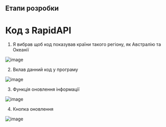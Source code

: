 ## Етапи розробки
# Код з RapidAPI
1) Я вибрав щоб код показував країни такого регіону, як Австралію та Океанії

![image](https://user-images.githubusercontent.com/86650368/125610612-776c097f-42ef-4398-9995-117a8af59bd4.png)

2) Вклав данний код у програму

![image](https://user-images.githubusercontent.com/86650368/125609435-9ba3e5da-f748-478b-92a2-0eddb322f2bd.png)

3) Функція оновлення інформації 

![image](https://user-images.githubusercontent.com/86650368/125609654-1c5de9ff-0f7f-4d4f-8acd-97c23240a6b7.png)

4) Кнопка оновлення 

![image](https://user-images.githubusercontent.com/86650368/125610371-4f38027a-942a-41fa-9f04-14fecc5e4e91.png)


